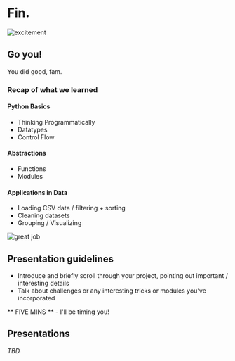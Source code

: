 # Fin.

![excitement](https://media.giphy.com/media/q4sdF9tchap6E/giphy.gif)

## Go you!

You did good, fam.

### Recap of what we learned

#### Python Basics

- Thinking Programmatically
- Datatypes
- Control Flow

#### Abstractions

- Functions
- Modules

#### Applications in Data

- Loading CSV data / filtering + sorting
- Cleaning datasets
- Grouping / Visualizing

![great job](https://media.giphy.com/media/OcZp0maz6ALok/giphy.gif)

## Presentation guidelines

* Introduce and briefly scroll through your project, pointing out important / interesting details
* Talk about challenges or any interesting tricks or modules you've incorporated

** FIVE MINS ** - I'll be timing you!

## Presentations

*TBD*

<!-- <iframe class="airtable-embed" src="https://airtable.com/embed/shrr9uE3PQUiiZpIQ?backgroundColor=blue&viewControls=on" frameborder="0" onmousewheel="" width="100%" height="533" style="background: transparent; border: 1px solid #ccc;"></iframe> -->
